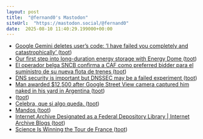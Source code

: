 ```yaml
---
layout: post
title:  "@fernand0's Mastodon"
siteUrl:  "https://mastodon.social/@fernand0"
date:  2025-08-10 11:40:29.199000+00:00
---
```

*  [Google Gemini deletes user’s code: ‘I have failed you completely and catastrophically’ ](https://mashable.com/article/google-gemini-deletes-users-cod) ([toot](https://mastodon.social/@fernand0/115004278649366898))
*  [Our first step into long-duration energy storage with Energy Dome ](https://blog.google/outreach-initiatives/sustainability/long-term-energy-storage) ([toot](https://mastodon.social/@fernand0/115004074260156194))
*  [El operador belga SNCB confirma a CAF como preferred bidder para el suministro de su nueva flota de trenes ](https://www.cafmobility.com/sala-prensa/operador-belga-sncb-confirma-caf-preferred-bidder) ([toot](https://mastodon.social/@fernand0/115003805313960541))
*  [DNS security is important but DNSSEC may be a failed experiment ](https://www.theregister.com/2025/07/25/systems_approach_column_dns_security) ([toot](https://mastodon.social/@fernand0/115003459372492215))
*  [Man awarded $12,500 after Google Street View camera captured him naked in his yard in Argentina ](https://www.cbsnews.com/news/man-naked-google-street-view-camera-awarded-12500-argentina) ([toot](https://mastodon.social/@fernand0/115001810266304592))
*  [ ](https://mastodon.social/users/fernand0/statuses/115000647115198269/activity) ([toot](https://mastodon.social/users/fernand0/statuses/115000647115198269/activity))
*  [Celebra, que si algo queda. ](https://avecesunafoto.wordpress.com/2025/08/09/celebra-que-si-algo-queda) ([toot](https://mastodon.social/@fernand0/114999978807245783))
*  [Mandos ](https://www.flickr.com/photos/fernand0/54677995899) ([toot](https://mastodon.social/@fernand0/114999950722154421))
*  [Internet Archive Designated as a Federal Depository Library \| Internet Archive Blogs ](https://blog.archive.org/2025/07/24/internet-archive-designated-as-a-federal-depository-library) ([toot](https://mastodon.social/@fernand0/114999943445781871))
*  [Science Is Winning the Tour de France ](https://www.theatlantic.com/ideas/archive/2025/07/cycling-success-without-doping/683655) ([toot](https://mastodon.social/@fernand0/114999789783491223))
